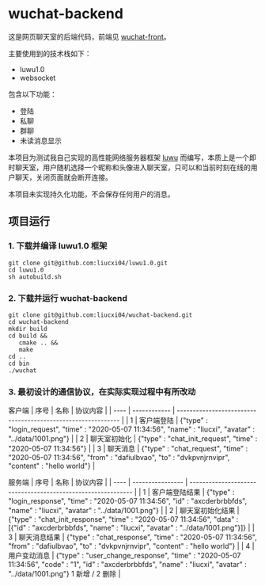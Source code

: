 # wuchat-backend

这是网页聊天室的后端代码，前端见 [wuchat-front](https://github.com/liucxi04/wuchat-front)。

主要使用到的技术栈如下：
 - luwu1.0
 - websocket
 
包含以下功能：
 - 登陆
 - 私聊
 - 群聊
 - 未读消息显示
 
本项目为测试我自己实现的高性能网络服务器框架 [luwu](https://github.com/liucxi04/luwu1.0) 而编写，本质上是一个即时聊天室，用户随机选择一个昵称和头像进入聊天室，只可以和当前时刻在线的用户聊天，关闭页面就会断开连接。

本项目未实现持久化功能，不会保存任何用户的消息。

## 项目运行

### 1. 下载并编译 luwu1.0 框架
```shell
git clone git@github.com:liucxi04/luwu1.0.git
cd luwu1.0
sh autobuild.sh
```
### 2. 下载并运行 wuchat-backend
```shell
git clone git@github.com:liucxi04/wuchat-backend.git
cd wuchat-backend
mkdir build
cd build &&
   cmake .. &&
   make
cd ..
cd bin
./wuchat
```

### 3. 最初设计的通信协议，在实际实现过程中有所改动
客户端
| 序号 | 名称         | 协议内容                                                     |
| ---- | ------------ | ------------------------------------------------------------ |
| 1    | 客户端登陆   | {"type" : "login_request", "time" : "2020-05-07 11:34:56", "name" : "liucxi", "avatar" : "../data/1001.png"} |
| 2    | 聊天室初始化 | {"type" : "chat_init_request", "time" : "2020-05-07 11:34:56"} |
| 3    | 聊天消息     | {"type" : "chat_request", "time" : "2020-05-07 11:34:56", "from" : "dafiulbvao", "to" : "dvkpvnjrnvipr", "content" : "hello world"} |

服务端
| 序号 | 名称             | 协议内容                                                     |
| ---- | ---------------- | ------------------------------------------------------------ |
| 1    | 客户端登陆结果   | {"type" : "login_response", "time" :  "2020-05-07 11:34:56", "id" : "axcderbrbbfds", "name" : "liucxi", "avatar" : "../data/1001.png"} |
| 2    | 聊天室初始化结果 | {"type" : "chat_init_response", "time" :  "2020-05-07 11:34:56", "data" : [{"id" : "axcderbrbbfds", "name" : "liucxi", "avatar" : "../data/1001.png"}]} |
| 3    | 聊天消息结果     | {"type" : "chat_response", "time" :  "2020-05-07 11:34:56", "from" : "dafiulbvao", "to" : "dvkpvnjrnvipr", "content" : "hello world"} |
| 4    | 用户变动消息     | {"type" : "user_change_response", "time" :  "2020-05-07 11:34:56", "code" : "1", "id" : "axcderbrbbfds", "name" : "liucxi", "avatar" : "../data/1001.png"} 1 新增 / 2 删除 |
